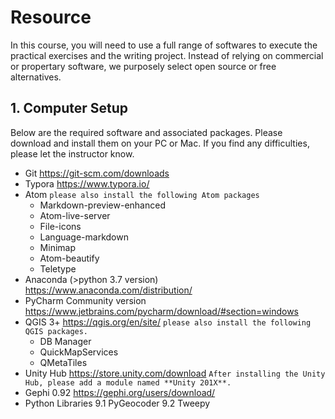 # Resource

In this course, you will need to use a full range of softwares to execute the practical exercises and the writing project. Instead of relying on commercial or propertary software, we purposely select open source or free alternatives.

## 1. Computer Setup

Below are the required software and associated packages. Please download and install them on your PC or Mac. If you find any difficulties, please let the instructor know.


- Git https://git-scm.com/downloads
- Typora https://www.typora.io/
- Atom `please also install the following Atom packages`
  - Markdown-preview-enhanced
  - Atom-live-server
  - File-icons
  - Language-markdown
  - Minimap
  - Atom-beautify
  - Teletype
- Anaconda (>python 3.7 version) https://www.anaconda.com/distribution/
- PyCharm Community version https://www.jetbrains.com/pycharm/download/#section=windows
- QGIS 3+ https://qgis.org/en/site/   `please also install the following QGIS packages.`
  - DB Manager
  - QuickMapServices
  - QMetaTiles
- Unity Hub https://store.unity.com/download  `After installing the Unity Hub, please add a module named **Unity 201X**.`
- Gephi 0.92 https://gephi.org/users/download/
- Python Libraries
9.1 PyGeocoder
9.2 Tweepy
